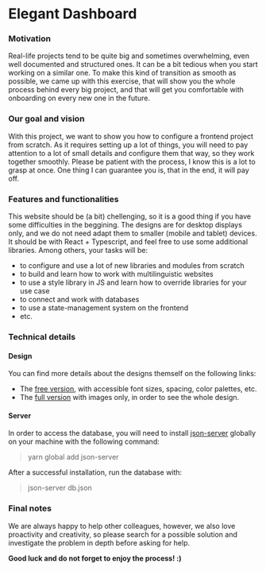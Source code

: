 # Elegant Dashboard

### Motivation

Real-life projects tend to be quite big and sometimes overwhelming, even well documented and structured ones. It can be a bit tedious when you start working on a similar one. To make this kind of transition as smooth as possible, we came up with this exercise, that will show you the whole process behind every big project, and that will get you comfortable with onboarding on every new one in the future.

### Our goal and vision

With this project, we want to show you how to configure a frontend project from scratch. As it requires setting up a lot of things, you will need to pay attention to a lot of small details and configure them that way, so they work together smoothly. Please be patient with the process, I know this is a lot to grasp at once. One thing I can guarantee you is, that in the end, it will pay off.

### Features and functionalities

This website should be (a bit) chellenging, so it is a good thing if you have some difficulties in the beggining. The designs are for desktop displays only, and we do not need adapt them to smaller (mobile and tablet) devices. It should be with React + Typescript, and feel free to use some additional libraries. Among others, your tasks will be:

- to configure and use a lot of new libraries and modules from scratch
- to build and learn how to work with multilinguistic websites
- to use a style library in JS and learn how to override libraries for your use case
- to connect and work with databases
- to use a state-management system on the frontend
- etc.

### Technical details

#### Design

You can find more details about the designs themself on the following links:

- The [free version](https://www.figma.com/community/file/984857523123277195), with accessible font sizes, spacing, color palettes, etc.
- The [full version](https://www.figma.com/community/file/981907540972983773) with images only, in order to see the whole design.

#### Server

In order to access the database, you will need to install [json-server](https://github.com/typicode/json-server) globally on your machine with the following command:

> yarn global add json-server

After a successful installation, run the database with:

> json-server db.json

### Final notes

We are always happy to help other colleagues, however, we also love proactivity and creativity, so please search for a possible solution and investigate the problem in depth before asking for help.

**Good luck and do not forget to enjoy the process! :)**
